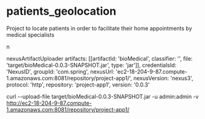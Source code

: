 
# patients_geolocation
Project to locate patients in order to facilitate their home appointments by medical specialists

n

nexusArtifactUploader artifacts: [[artifactId: 'bioMedical', classifier: '', file: 'target/bioMedical-0.0.3-SNAPSHOT.jar', type: 'jar']], credentialsId: 'NexusID', groupId: 'com.spring', nexusUrl: 'ec2-18-204-9-87.compute-1.amazonaws.com:8081/repository/project-app1/', nexusVersion: 'nexus3', protocol: 'http', repository: 'project-app1', version: '0.0.3'

curl --upload-file target/bioMedical-0.0.3-SNAPSHOT.jar -u admin:admin -v http://ec2-18-204-9-87.compute-1.amazonaws.com:8081/repository/project-app1/